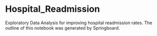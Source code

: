 # Hospital_Readmission

Exploratory Data Analysis for improving hospital readmission rates. The outline of this notebook was generated by Springboard.
